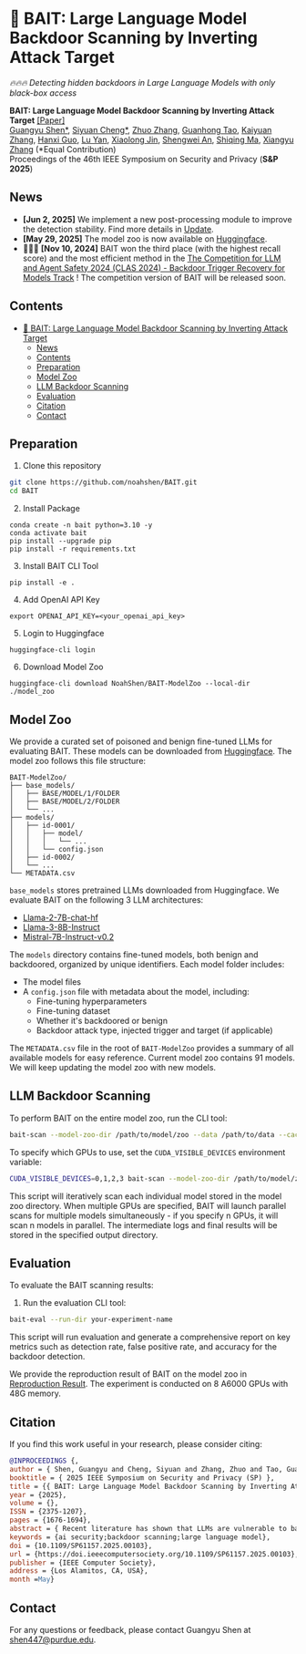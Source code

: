 # 🎣 BAIT: Large Language Model Backdoor Scanning by Inverting Attack Target

*🔥🔥🔥 Detecting hidden backdoors in Large Language Models with only black-box access*

**BAIT: Large Language Model Backdoor Scanning by Inverting Attack Target** [[Paper]](https://www.cs.purdue.edu/homes/shen447/files/paper/sp25_bait.pdf) <br>
[Guangyu Shen*](https://www.cs.purdue.edu/homes/shen447/),
[Siyuan Cheng*](https://www.cs.purdue.edu/homes/cheng535/),
[Zhuo Zhang](https://www.cs.purdue.edu/homes/zhan3299/),
[Guanhong Tao](https://tao.aisec.world),
[Kaiyuan Zhang](https://kaiyuanzhang.com),
[Hanxi Guo](https://hanxiguo.me),
[Lu Yan](https://lunaryan.github.io),
[Xiaolong Jin](https://scholar.google.com/citations?user=w1-1dYwAAAAJ&hl=en),
[Shengwei An](https://www.cs.purdue.edu/homes/an93/),
[Shiqing Ma](https://people.cs.umass.edu/~shiqingma/),
[Xiangyu Zhang](https://www.cs.purdue.edu/homes/xyzhang/) (*Equal Contribution) <br>
Proceedings of the 46th IEEE Symposium on Security and Privacy (**S&P 2025**)

## News
- **[Jun 2, 2025]** We implement a new post-processing module to improve the detection stability. Find more details in [Update](doc/UPDATE.md).
- **[May 29, 2025]** The model zoo is now available on [Huggingface](https://huggingface.co/NoahShen/BAIT-ModelZoo).
- 🎉🎉🎉  **[Nov 10, 2024]** BAIT won the third place (with the highest recall score) and the most efficient method in the [The Competition for LLM and Agent Safety 2024 (CLAS 2024) - Backdoor Trigger Recovery for Models Track](https://www.llmagentsafetycomp24.com/leaderboards/) ! The competition version of BAIT will be released soon.

## Contents
- [🎣 BAIT: Large Language Model Backdoor Scanning by Inverting Attack Target](#-bait-large-language-model-backdoor-scanning-by-inverting-attack-target)
  - [News](#news)
  - [Contents](#contents)
  - [Preparation](#preparation)
  - [Model Zoo](#model-zoo)
  - [LLM Backdoor Scanning](#llm-backdoor-scanning)
  - [Evaluation](#evaluation)
  - [Citation](#citation)
  - [Contact](#contact)


## Preparation

1. Clone this repository
```bash
git clone https://github.com/noahshen/BAIT.git
cd BAIT
```

2. Install Package
```Shell
conda create -n bait python=3.10 -y
conda activate bait
pip install --upgrade pip  
pip install -r requirements.txt
```

3. Install BAIT CLI Tool
```Shell
pip install -e .
```

4. Add OpenAI API Key
```Shell
export OPENAI_API_KEY=<your_openai_api_key>
```

5. Login to Huggingface
```Shell
huggingface-cli login
```

6. Download Model Zoo
```Shell  
huggingface-cli download NoahShen/BAIT-ModelZoo --local-dir ./model_zoo
```


## Model Zoo

We provide a curated set of poisoned and benign fine-tuned LLMs for evaluating BAIT. These models can be downloaded from [Huggingface](https://huggingface.co/NoahShen/BAIT-ModelZoo). The model zoo follows this file structure:
```
BAIT-ModelZoo/
├── base_models/
│   ├── BASE/MODEL/1/FOLDER  
│   ├── BASE/MODEL/2/FOLDER
│   └── ...
├── models/
│   ├── id-0001/
│   │   ├── model/
│   │   │   └── ...
│   │   └── config.json
│   ├── id-0002/
│   └── ...
└── METADATA.csv
```
```base_models``` stores pretrained LLMs downloaded from Huggingface. We evaluate BAIT on the following 3 LLM architectures:

- [Llama-2-7B-chat-hf](meta-llama/Llama-2-7b-chat-hf)
- [Llama-3-8B-Instruct](meta-llama/Meta-Llama-3-8B-Instruct)
- [Mistral-7B-Instruct-v0.2](mistralai/Mistral-7B-Instruct-v0.2)

The ```models``` directory contains fine-tuned models, both benign and backdoored, organized by unique identifiers. Each model folder includes:

- The model files
- A ```config.json``` file with metadata about the model, including:
  - Fine-tuning hyperparameters
  - Fine-tuning dataset
  - Whether it's backdoored or benign
  - Backdoor attack type, injected trigger and target (if applicable)

The ```METADATA.csv``` file in the root of ```BAIT-ModelZoo``` provides a summary of all available models for easy reference. Current model zoo contains 91 models. We will keep updating the model zoo with new models.

## LLM Backdoor Scanning

To perform BAIT on the entire model zoo, run the CLI tool:
```bash
bait-scan --model-zoo-dir /path/to/model/zoo --data /path/to/data --cache-dir /path/to/model/zoo/base_models/ --output-dir /path/to/results --run-name your-experiment-name
```

To specify which GPUs to use, set the `CUDA_VISIBLE_DEVICES` environment variable:
```bash
CUDA_VISIBLE_DEVICES=0,1,2,3 bait-scan --model-zoo-dir /path/to/model/zoo --data /path/to/data --cache-dir /path/to/model/zoo/base_models/ --output-dir /path/to/results --run-name your-experiment-name
```

This script will iteratively scan each individual model stored in the model zoo directory. When multiple GPUs are specified, BAIT will launch parallel scans for multiple models simultaneously - if you specify n GPUs, it will scan n models in parallel. The intermediate logs and final results will be stored in the specified output directory.

## Evaluation

To evaluate the BAIT scanning results:

1. Run the evaluation CLI tool:

```bash
bait-eval --run-dir your-experiment-name
```

This script will run evaluation and generate a comprehensive report on key metrics such as detection rate, false positive rate, and accuracy for the backdoor detection.

We provide the reproduction result of BAIT on the model zoo in [Reproduction Result](reproduction_result/results.md). The experiment is conducted on 8 A6000 GPUs with 48G memory.




## Citation

If you find this work useful in your research, please consider citing:

```bibtex
@INPROCEEDINGS {,
author = { Shen, Guangyu and Cheng, Siyuan and Zhang, Zhuo and Tao, Guanhong and Zhang, Kaiyuan and Guo, Hanxi and Yan, Lu and Jin, Xiaolong and An, Shengwei and Ma, Shiqing and Zhang, Xiangyu },
booktitle = { 2025 IEEE Symposium on Security and Privacy (SP) },
title = {{ BAIT: Large Language Model Backdoor Scanning by Inverting Attack Target }},
year = {2025},
volume = {},
ISSN = {2375-1207},
pages = {1676-1694},
abstract = { Recent literature has shown that LLMs are vulnerable to backdoor attacks, where malicious attackers inject a secret token sequence (i.e., trigger) into training prompts and enforce their responses to include a specific target sequence. Unlike discriminative NLP models, which have a finite output space (e.g., those in sentiment analysis), LLMs are generative models, and their output space grows exponentially with the length of response, thereby posing significant challenges to existing backdoor detection techniques, such as trigger inversion. In this paper, we conduct a theoretical analysis of the LLM backdoor learning process under specific assumptions, revealing that the autoregressive training paradigm in causal language models inherently induces strong causal relationships among tokens in backdoor targets. We hence develop a novel LLM backdoor scanning technique, BAIT (Large Language Model Backdoor ScAnning by Inverting Attack Target). Instead of inverting back- door triggers like in existing scanning techniques for non-LLMs, BAIT determines if a model is backdoored by inverting back- door targets, leveraging the exceptionally strong causal relations among target tokens. BAIT substantially reduces the search space and effectively identifies backdoors without requiring any prior knowledge about triggers or targets. The search-based nature also enables BAIT to scan LLMs with only the black-box access. Evaluations on 153 LLMs with 8 architectures across 6 distinct attack types demonstrate that our method outperforms 5 baselines. Its superior performance allows us to rank at the top of the leaderboard in the LLM round of the TrojAI competition (a multi-year, multi-round backdoor scanning competition). },
keywords = {ai security;backdoor scanning;large language model},
doi = {10.1109/SP61157.2025.00103},
url = {https://doi.ieeecomputersociety.org/10.1109/SP61157.2025.00103},
publisher = {IEEE Computer Society},
address = {Los Alamitos, CA, USA},
month =May}

```

## Contact

For any questions or feedback, please contact Guangyu Shen at [shen447@purdue.edu](mailto:shen447@purdue.edu).




